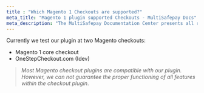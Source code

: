 ```yaml
---
title : "Which Magento 1 Checkouts are supported?"
meta_title: "Magento 1 plugin supported Checkouts - MultiSafepay Docs"
meta_description: "The MultiSafepay Documentation Center presents all relevant information about our Plugins and API. You can also find support pages for Payment Methods, Tools and General Questions as well as the contact details of our Support and Integration Teams."
---
```

Currently we test our plugin at two Magento checkouts:  
* Magento 1 core checkout  
* OneStepCheckout.com (Idev)

>_Most Magento checkout plugins are compatible with our plugin. However, we can not guarantee the proper functioning of all features within the checkout plugin_.
